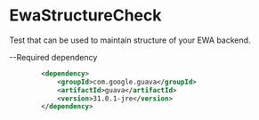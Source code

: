 # EwaStructureCheck
Test that can be used to maintain structure of  your EWA backend.


--Required dependency

```xml
        <dependency>
            <groupId>com.google.guava</groupId>
            <artifactId>guava</artifactId>
            <version>31.0.1-jre</version>
        </dependency>
```
